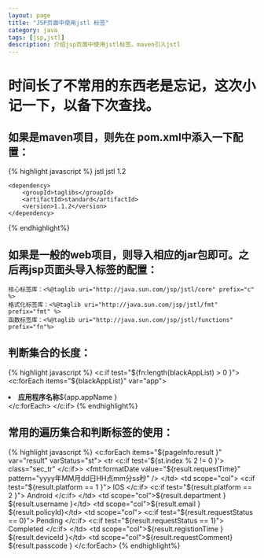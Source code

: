 ```yaml
---
layout: page
title: "JSP页面中使用jstl 标签"
category: java
tags: [jsp,jstl]
description: 介绍jsp页面中使用jstl标签。maven引入jstl
---
```


# 时间长了不常用的东西老是忘记，这次小记一下，以备下次查找。

>>
## 如果是maven项目，则先在 pom.xml中添入一下配置：
{% highlight javascript %}
	<dependency>
		<groupId>jstl</groupId>
		<artifactId>jstl</artifactId>
		<version>1.2</version>
	</dependency>

	<dependency>
		<groupId>taglibs</groupId>
		<artifactId>standard</artifactId>
		<version>1.1.2</version>
	</dependency>
{% endhighlight%}
## 如果是一般的web项目，则导入相应的jar包即可。之后再jsp页面头导入标签的配置：
	核心标签库：<%@taglib uri="http://java.sun.com/jsp/jstl/core" prefix="c" %>
	格式化标签库：<%@taglib uri="http://java.sun.com/jsp/jstl/fmt" prefix="fmt" %> 
    函数标签库：<%@taglib uri="http://java.sun.com/jsp/jstl/functions" prefix="fn"%>

 
##	判断集合的长度：
{% highlight javascript %}
	<c:if test="${fn:length(blackAppList) > 0 }">
		<c:forEach items="${blackAppList}" var="app">
			<li><strong>应用程序名称</strong>${app.appName }</li>
		</c:forEach>
	</c:if>
{% endhighlight%}

##	常用的遍历集合和判断标签的使用：
{% highlight javascript %}
	<c:forEach items="${pageInfo.result }" var="result" varStatus="st">
  		<tr <c:if test='${st.index % 2 != 0 }'> class="sec_tr" </c:if>>	
			<td scope="col">
  				<fmt:formatDate value="${result.requestTime}" pattern="yyyy年MM月dd日HH点mm分ss秒" />
  			</td>
  			<td scope="col">
		    	<c:if test="${result.platform == 1 }">
		    		IOS
		    	</c:if>
		    	<c:if test="${result.platform == 2 }">
		    		Android
		    	</c:if>
		    </td>
  			<td scope="col">${result.department }</td>
		    <td scope="col">${result.username }</td>
		    <td scope="col">${result.email }</td>
		    <td scope="col">${result.policyId}</td>
		    <td scope="col">
  				<c:if test="${result.requestStatus == 0}">
  					Pending
  				</c:if>
  				<c:if test="${result.requestStatus == 1}">
  					Completed
  				</c:if>
  			</td>
  			<td scope="col">${result.registionTime }</td>
		    <td scope="col">${result.deviceId }</td>
		    <td scope="col">${result.requestComment}</td>
		    <td scope="col">${result.passcode }</td>
  		</tr>
	</c:forEach>
{% endhighlight%}